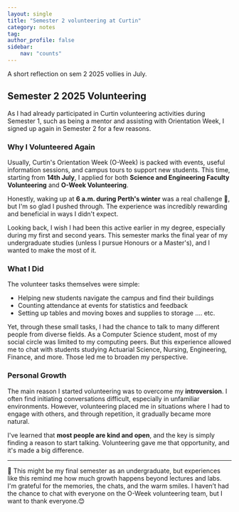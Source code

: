 ```yaml
---
layout: single
title: "Semester 2 volunteering at Curtin"
category: notes
tag: 
author_profile: false
sidebar:
    nav: "counts"
---
```


A short reflection on sem 2 2025 vollies in July.


## Semester 2 2025 Volunteering
As I had already participated in Curtin volunteering activities during Semester 1, such as being a mentor and assisting with Orientation Week, I signed up again in Semester 2 for a few reasons.


### Why I Volunteered Again
Usually, Curtin's Orientation Week (O-Week) is packed with events, useful information sessions, and campus tours to support new students. This time, starting from **14th July**, I applied for both **Science and Engineering Faculty Volunteering** and **O-Week Volunteering**.

Honestly, waking up at **6 a.m. during Perth's winter** was a real challenge 🥶, but I'm so glad I pushed through. The experience was incredibly rewarding and beneficial in ways I didn't expect.

Looking back, I wish I had been this active earlier in my degree, especially during my first and second years. This semester marks the final year of my undergraduate studies (unless I pursue Honours or a Master's), and I wanted to make the most of it.


### What I Did
The volunteer tasks themselves were simple:
- Helping new students navigate the campus and find their buildings
- Counting attendance at events for statistics and feedback
- Setting up tables and moving boxes and supplies to storage .... etc.

Yet, through these small tasks, I had the chance to talk to many different people from diverse fields. As a Computer Science student, most of my social circle was limited to my computing peers. But this experience allowed me to chat with students studying Actuarial Science, Nursing, Engineering, Finance, and more. Those led me to broaden my perspective.


### Personal Growth
The main reason I started volunteering was to overcome my **introversion**. I often find initiating conversations difficult, especially in unfamiliar environments. However, volunteering placed me in situations where I had to engage with others, and through repetition, it gradually became more natural.

I've learned that **most people are kind and open**, and the key is simply finding a reason to start talking. Volunteering gave me that opportunity, and it's made a big difference.

---

📝 This might be my final semester as an undergraduate, but experiences like this remind me how much growth happens beyond lectures and labs. I'm grateful for the memories, the chats, and the warm smiles.
I haven’t had the chance to chat with everyone on the O-Week volunteering team, but I want to thank everyone.😊